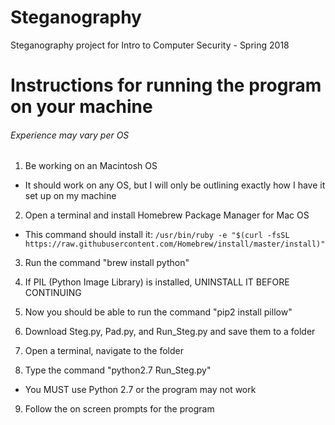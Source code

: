# Steganography

Steganography project for Intro to Computer Security - Spring 2018

# Instructions for running the program on your machine

###### Experience may vary per OS

1. Be working on an Macintosh OS
  * It should work on any OS, but I will only be outlining exactly how I have it set up on my machine

2. Open a terminal and install Homebrew Package Manager for Mac OS
  * This command should install it:
```/usr/bin/ruby -e "$(curl -fsSL https://raw.githubusercontent.com/Homebrew/install/master/install)"```

3. Run the command "brew install python"

4. If PIL (Python Image Library) is installed, UNINSTALL IT BEFORE CONTINUING

5. Now you should be able to run the command "pip2 install pillow"

6. Download Steg.py, Pad.py, and Run_Steg.py and save them to a folder

7. Open a terminal, navigate to the folder

8. Type the command "python2.7 Run_Steg.py"
  * You MUST use Python 2.7 or the program may not work

9. Follow the on screen prompts for the program